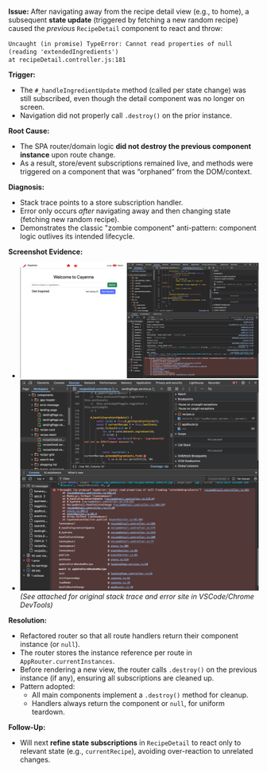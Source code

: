 **Issue:**
After navigating away from the recipe detail view (e.g., to home), a subsequent **state update** (triggered by fetching a new random recipe) caused the _previous_ `RecipeDetail` component to react and throw:

```
Uncaught (in promise) TypeError: Cannot read properties of null (reading 'extendedIngredients')
at recipeDetail.controller.js:181
```

**Trigger:**

- The `#_handleIngredientUpdate` method (called per state change) was still subscribed, even though the detail component was no longer on screen.
- Navigation did not properly call `.destroy()` on the prior instance.

**Root Cause:**

- The SPA router/domain logic **did not destroy the previous component instance** upon route change.
- As a result, store/event subscriptions remained live, and methods were triggered on a component that was “orphaned” from the DOM/context.

**Diagnosis:**

- Stack trace points to a store subscription handler.
- Error only occurs _after_ navigating away and then changing state (fetching new random recipe).
- Demonstrates the classic "zombie component" anti-pattern: component logic outlives its intended lifecycle.

**Screenshot Evidence:**

- ![Error screenshot](./screenshots/zombie-component-bug_1.png)
- ![Stack Trace Screenshot](./screenshots/zombie-component-bug_2.png)
  _(See attached for original stack trace and error site in VSCode/Chrome DevTools)_

**Resolution:**

- Refactored router so that all route handlers return their component instance (or `null`).
- The router stores the instance reference per route in `AppRouter.currentInstances`.
- Before rendering a new view, the router calls `.destroy()` on the previous instance (if any), ensuring all subscriptions are cleaned up.
- Pattern adopted:
  - All main components implement a `.destroy()` method for cleanup.
  - Handlers always return the component or `null`, for uniform teardown.

**Follow-Up:**

- Will next **refine state subscriptions** in `RecipeDetail` to react only to relevant state (e.g., `currentRecipe`), avoiding over-reaction to unrelated changes.
